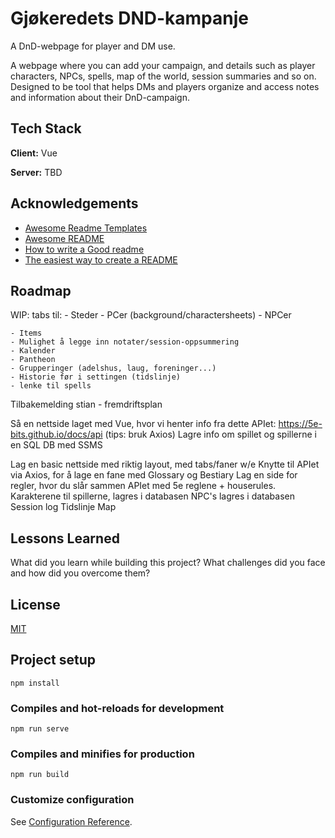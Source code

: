 # Gjøkeredets DND-kampanje

A DnD-webpage for player and DM use.

A webpage where you can add your campaign, and details such as player characters, NPCs, spells, map of the world, session summaries and so on. Designed to be tool that helps DMs and players organize and access notes and information about their DnD-campaign.

## Tech Stack

**Client:** Vue

**Server:** TBD

## Acknowledgements

- [Awesome Readme Templates](https://awesomeopensource.com/project/elangosundar/awesome-README-templates)
- [Awesome README](https://github.com/matiassingers/awesome-readme)
- [How to write a Good readme](https://bulldogjob.com/news/449-how-to-write-a-good-readme-for-your-github-project)
- [The easiest way to create a README](https://readme.so/)

## Roadmap

WIP:
tabs til: - Steder - PCer (background/charactersheets) - NPCer

    - Items
    - Mulighet å legge inn notater/session-oppsummering
    - Kalender
    - Pantheon
    - Grupperinger (adelshus, laug, foreninger...)
    - Historie før i settingen (tidslinje)
    - lenke til spells

Tilbakemelding stian - fremdriftsplan

Så en nettside laget med Vue, hvor vi henter info fra dette APIet:
https://5e-bits.github.io/docs/api (tips: bruk Axios)
Lagre info om spillet og spillerne i en SQL DB med SSMS

Lag en basic nettside med riktig layout, med tabs/faner w/e
Knytte til APIet via Axios, for å lage en fane med Glossary og Bestiary
Lag en side for regler, hvor du slår sammen APIet med 5e reglene + houserules.
Karakterene til spillerne, lagres i databasen
NPC's lagres i databasen
Session log
Tidslinje
Map

## Lessons Learned

What did you learn while building this project? What challenges did you face and how did you overcome them?

## License

[MIT](https://choosealicense.com/licenses/mit/)

## Project setup

```
npm install
```

### Compiles and hot-reloads for development

```
npm run serve
```

### Compiles and minifies for production

```
npm run build
```

### Customize configuration

See [Configuration Reference](https://cli.vuejs.org/config/).
